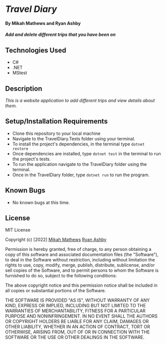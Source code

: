 # _Travel Diary_

#### By Mikah Mathews and Ryan Ashby

#### _Add and delete different trips that you have been on_

## Technologies Used
* C#
* .NET
* MStest

## Description

_This is a website application to add different trips and view details about them._

## Setup/Installation Requirements



* Clone this repository to your local machine
* Navigate to the TravelDiary.Tests folder using your terminal.
* To install the project's dependencies, in the terminal type ```dotnet restore```
* Once dependencies are installed, type ```dotnet test``` in the terminal to run the project's tests.
* To run the application navigate to the TravelDiary folder using the terminal.
* Once in the TravelDiary folder, type ```dotnet run``` to run the program.

## Known Bugs

* No known bugs at this time.

## License

MIT License

Copyright (c) [2022] [Mikah Mathews](https://github.com/mikah-mathews) [Ryan Ashby](https://github.com/rjashby)

Permission is hereby granted, free of charge, to any person obtaining a copy
of this software and associated documentation files (the "Software"), to deal
in the Software without restriction, including without limitation the rights
to use, copy, modify, merge, publish, distribute, sublicense, and/or sell
copies of the Software, and to permit persons to whom the Software is
furnished to do so, subject to the following conditions:

The above copyright notice and this permission notice shall be included in all
copies or substantial portions of the Software.

THE SOFTWARE IS PROVIDED "AS IS", WITHOUT WARRANTY OF ANY KIND, EXPRESS OR
IMPLIED, INCLUDING BUT NOT LIMITED TO THE WARRANTIES OF MERCHANTABILITY,
FITNESS FOR A PARTICULAR PURPOSE AND NONINFRINGEMENT. IN NO EVENT SHALL THE
AUTHORS OR COPYRIGHT HOLDERS BE LIABLE FOR ANY CLAIM, DAMAGES OR OTHER
LIABILITY, WHETHER IN AN ACTION OF CONTRACT, TORT OR OTHERWISE, ARISING FROM,
OUT OF OR IN CONNECTION WITH THE SOFTWARE OR THE USE OR OTHER DEALINGS IN THE
SOFTWARE.